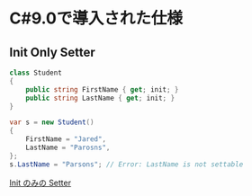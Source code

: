 # C#9.0で導入された仕様

## Init Only Setter

```C#
class Student
{
    public string FirstName { get; init; }
    public string LastName { get; init; }
}

var s = new Student()
{
    FirstName = "Jared",
    LastName = "Parosns",
};
s.LastName = "Parsons"; // Error: LastName is not settable
```

[Init のみの Setter](https://learn.microsoft.com/ja-jp/dotnet/csharp/language-reference/proposals/csharp-9.0/init)
